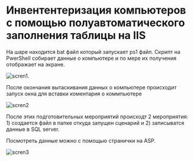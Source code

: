 # Инвентентеризация компьютеров с помощью полуавтоматического заполнения таблицы на IIS


На шаре находится bat файл который запускает ps1 файл. Скрипт на PwerShell собирает данные о компьютере и по мере их получения отображает на экране.

![scren1](https://user-images.githubusercontent.com/62281086/118347101-6cb29f00-b562-11eb-9ba0-296f78fbcc8f.jpg). 

После окончания вытаскивания данных о компьютере происходит запуск окна для вставки коментария о коммпьютере

![scren2](https://user-images.githubusercontent.com/62281086/118347161-cfa43600-b562-11eb-9a34-2303a712f921.jpg)

После этих подготовительных мероприятий происходт 2 мероприятия: 1) создается файл в папке откуда запущен сценарий и 2) записыватся данные в SQL server.

Посмотреть данные можно с помощью странички на ASP.

![scren3](https://user-images.githubusercontent.com/62281086/118347263-915b4680-b563-11eb-863f-aad8b2631bb4.jpg)


